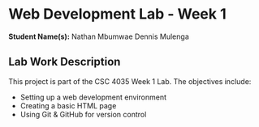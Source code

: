 # Web Development Lab - Week 1  

**Student Name(s):** Nathan Mbumwae 
                     Dennis Mulenga

## **Lab Work Description**  
This project is part of the CSC 4035 Week 1 Lab. The objectives include:  
- Setting up a web development environment  
- Creating a basic HTML page  
- Using Git & GitHub for version control  
